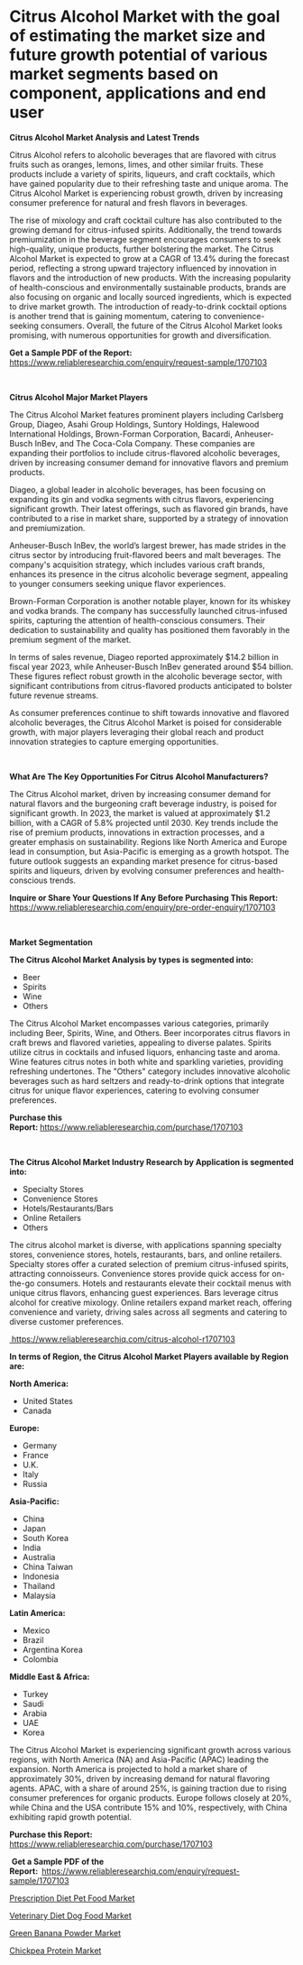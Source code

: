 <p><h1>Citrus Alcohol Market with the goal of estimating the market size and future growth potential of various market segments based on component, applications and end user</h1></p><p><strong>Citrus Alcohol Market Analysis and Latest Trends</strong></p>
<p><p>Citrus Alcohol refers to alcoholic beverages that are flavored with citrus fruits such as oranges, lemons, limes, and other similar fruits. These products include a variety of spirits, liqueurs, and craft cocktails, which have gained popularity due to their refreshing taste and unique aroma. The Citrus Alcohol Market is experiencing robust growth, driven by increasing consumer preference for natural and fresh flavors in beverages. </p><p>The rise of mixology and craft cocktail culture has also contributed to the growing demand for citrus-infused spirits. Additionally, the trend towards premiumization in the beverage segment encourages consumers to seek high-quality, unique products, further bolstering the market. The Citrus Alcohol Market is expected to grow at a CAGR of 13.4% during the forecast period, reflecting a strong upward trajectory influenced by innovation in flavors and the introduction of new products. With the increasing popularity of health-conscious and environmentally sustainable products, brands are also focusing on organic and locally sourced ingredients, which is expected to drive market growth. The introduction of ready-to-drink cocktail options is another trend that is gaining momentum, catering to convenience-seeking consumers. Overall, the future of the Citrus Alcohol Market looks promising, with numerous opportunities for growth and diversification.</p></p>
<p><strong>Get a Sample PDF of the Report:&nbsp;</strong> <a href="https://www.reliableresearchiq.com/enquiry/request-sample/1707103?utm_campaign=1087&utm_medium=2&utm_source=Github&utm_content=ia&utm_term=14022025&utm_id=citrus-alcohol">https://www.reliableresearchiq.com/enquiry/request-sample/1707103</a></p>
<p>&nbsp;</p>
<p><strong>Citrus Alcohol Major Market Players</strong></p>
<p><p>The Citrus Alcohol Market features prominent players including Carlsberg Group, Diageo, Asahi Group Holdings, Suntory Holdings, Halewood International Holdings, Brown-Forman Corporation, Bacardi, Anheuser-Busch InBev, and The Coca-Cola Company. These companies are expanding their portfolios to include citrus-flavored alcoholic beverages, driven by increasing consumer demand for innovative flavors and premium products.</p><p>Diageo, a global leader in alcoholic beverages, has been focusing on expanding its gin and vodka segments with citrus flavors, experiencing significant growth. Their latest offerings, such as flavored gin brands, have contributed to a rise in market share, supported by a strategy of innovation and premiumization.</p><p>Anheuser-Busch InBev, the world’s largest brewer, has made strides in the citrus sector by introducing fruit-flavored beers and malt beverages. The company's acquisition strategy, which includes various craft brands, enhances its presence in the citrus alcoholic beverage segment, appealing to younger consumers seeking unique flavor experiences.</p><p>Brown-Forman Corporation is another notable player, known for its whiskey and vodka brands. The company has successfully launched citrus-infused spirits, capturing the attention of health-conscious consumers. Their dedication to sustainability and quality has positioned them favorably in the premium segment of the market.</p><p>In terms of sales revenue, Diageo reported approximately $14.2 billion in fiscal year 2023, while Anheuser-Busch InBev generated around $54 billion. These figures reflect robust growth in the alcoholic beverage sector, with significant contributions from citrus-flavored products anticipated to bolster future revenue streams.</p><p>As consumer preferences continue to shift towards innovative and flavored alcoholic beverages, the Citrus Alcohol Market is poised for considerable growth, with major players leveraging their global reach and product innovation strategies to capture emerging opportunities.</p></p>
<p>&nbsp;</p>
<p><strong>What Are The Key Opportunities For Citrus Alcohol Manufacturers?</strong></p>
<p><p>The Citrus Alcohol market, driven by increasing consumer demand for natural flavors and the burgeoning craft beverage industry, is poised for significant growth. In 2023, the market is valued at approximately $1.2 billion, with a CAGR of 5.8% projected until 2030. Key trends include the rise of premium products, innovations in extraction processes, and a greater emphasis on sustainability. Regions like North America and Europe lead in consumption, but Asia-Pacific is emerging as a growth hotspot. The future outlook suggests an expanding market presence for citrus-based spirits and liqueurs, driven by evolving consumer preferences and health-conscious trends.</p></p>
<p><strong>Inquire or Share Your Questions If Any Before Purchasing This Report:</strong> <a href="https://www.reliableresearchiq.com/enquiry/pre-order-enquiry/1707103?utm_campaign=1087&utm_medium=2&utm_source=Github&utm_content=ia&utm_term=14022025&utm_id=citrus-alcohol">https://www.reliableresearchiq.com/enquiry/pre-order-enquiry/1707103</a></p>
<p>&nbsp;</p>
<p><strong>Market Segmentation</strong></p>
<p><strong>The Citrus Alcohol Market Analysis by types is segmented into:</strong></p>
<p><ul><li>Beer</li><li>Spirits</li><li>Wine</li><li>Others</li></ul></p>
<p><p>The Citrus Alcohol Market encompasses various categories, primarily including Beer, Spirits, Wine, and Others. Beer incorporates citrus flavors in craft brews and flavored varieties, appealing to diverse palates. Spirits utilize citrus in cocktails and infused liquors, enhancing taste and aroma. Wine features citrus notes in both white and sparkling varieties, providing refreshing undertones. The "Others" category includes innovative alcoholic beverages such as hard seltzers and ready-to-drink options that integrate citrus for unique flavor experiences, catering to evolving consumer preferences.</p></p>
<p><strong>Purchase this Report:&nbsp;</strong><a href="https://www.reliableresearchiq.com/purchase/1707103?utm_campaign=1087&utm_medium=2&utm_source=Github&utm_content=ia&utm_term=14022025&utm_id=citrus-alcohol">https://www.reliableresearchiq.com/purchase/1707103</a></p>
<p>&nbsp;</p>
<p><strong>The Citrus Alcohol Market Industry Research by Application is segmented into:</strong></p>
<p><ul><li>Specialty Stores</li><li>Convenience Stores</li><li>Hotels/Restaurants/Bars</li><li>Online Retailers</li><li>Others</li></ul></p>
<p><p>The citrus alcohol market is diverse, with applications spanning specialty stores, convenience stores, hotels, restaurants, bars, and online retailers. Specialty stores offer a curated selection of premium citrus-infused spirits, attracting connoisseurs. Convenience stores provide quick access for on-the-go consumers. Hotels and restaurants elevate their cocktail menus with unique citrus flavors, enhancing guest experiences. Bars leverage citrus alcohol for creative mixology. Online retailers expand market reach, offering convenience and variety, driving sales across all segments and catering to diverse customer preferences.</p></p>
<p><a href="https://www.reliableresearchiq.com/citrus-alcohol-r1707103?utm_campaign=1087&utm_medium=2&utm_source=Github&utm_content=ia&utm_term=14022025&utm_id=citrus-alcohol">&nbsp;https://www.reliableresearchiq.com/citrus-alcohol-r1707103</a></p>
<p><strong>In terms of Region, the Citrus Alcohol Market Players available by Region are:</strong></p>
<p>
    <p> <strong> North America: </strong>
        <ul>
            <li>United States</li>
            <li>Canada</li>
        </ul>
        </p> 
    <p> <strong> Europe: </strong>
        <ul>
            <li>Germany</li>
            <li>France</li>
            <li>U.K.</li>
            <li>Italy</li>
            <li>Russia</li>
        </ul>
        </p> 
    <p> <strong> Asia-Pacific: </strong>
        <ul>
            <li>China</li>
            <li>Japan</li>
            <li>South Korea</li>
            <li>India</li>
            <li>Australia</li>
            <li>China Taiwan</li>
            <li>Indonesia</li>
            <li>Thailand</li>
            <li>Malaysia</li>
        </ul>
        </p> 
    <p> <strong> Latin America: </strong>
        <ul>
            <li>Mexico</li>
            <li>Brazil</li>
            <li>Argentina Korea</li>
            <li>Colombia</li>
        </ul>
        </p> 
    <p> <strong> Middle East & Africa: </strong>
        <ul>
            <li>Turkey</li>
            <li>Saudi</li>
            <li>Arabia</li>
            <li>UAE</li>
            <li>Korea</li>
        </ul>
    </p>
    </p>
<p><p>The Citrus Alcohol Market is experiencing significant growth across various regions, with North America (NA) and Asia-Pacific (APAC) leading the expansion. North America is projected to hold a market share of approximately 30%, driven by increasing demand for natural flavoring agents. APAC, with a share of around 25%, is gaining traction due to rising consumer preferences for organic products. Europe follows closely at 20%, while China and the USA contribute 15% and 10%, respectively, with China exhibiting rapid growth potential.</p></p>
<p><strong>Purchase this Report: </strong><a href="https://www.reliableresearchiq.com/purchase/1707103?utm_campaign=1087&utm_medium=2&utm_source=Github&utm_content=ia&utm_term=14022025&utm_id=citrus-alcohol">https://www.reliableresearchiq.com/purchase/1707103</a></p>
<p>&nbsp;<strong>Get a Sample PDF of the Report:&nbsp;&nbsp;</strong><a href="https://www.reliableresearchiq.com/enquiry/request-sample/1707103?utm_campaign=1087&utm_medium=2&utm_source=Github&utm_content=ia&utm_term=14022025&utm_id=citrus-alcohol">https://www.reliableresearchiq.com/enquiry/request-sample/1707103</a></p>
<p><strong></strong></p>
<p><p><a href="https://github.com/wynonachirei9/Market-Research-Report-List-1/blob/main/prescription-diet-pet-food-market.md?utm_campaign=1087&utm_medium=2&utm_source=Github&utm_content=ia&utm_term=14022025&utm_id=citrus-alcohol">Prescription Diet Pet Food Market</a></p><p><a href="https://github.com/urticagebbia/Market-Research-Report-List-1/blob/main/veterinary-diet-dog-food-market.md?utm_campaign=1087&utm_medium=2&utm_source=Github&utm_content=ia&utm_term=14022025&utm_id=citrus-alcohol">Veterinary Diet Dog Food Market</a></p><p><a href="https://github.com/nacrehuipie/Market-Research-Report-List-1/blob/main/green-banana-powder-market.md?utm_campaign=1087&utm_medium=2&utm_source=Github&utm_content=ia&utm_term=14022025&utm_id=citrus-alcohol">Green Banana Powder Market</a></p><p><a href="https://github.com/merkinedry7b/Market-Research-Report-List-1/blob/main/chickpea-protein-market.md?utm_campaign=1087&utm_medium=2&utm_source=Github&utm_content=ia&utm_term=14022025&utm_id=citrus-alcohol">Chickpea Protein Market</a></p></p>